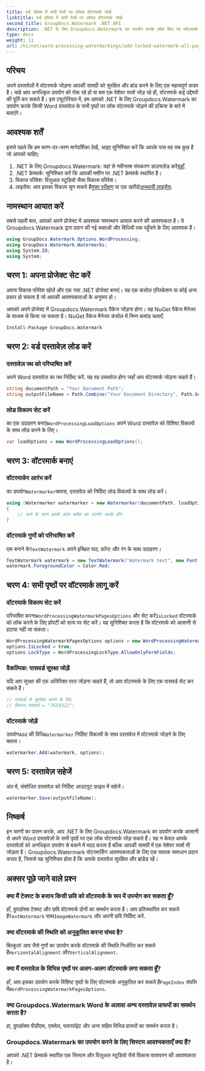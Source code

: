 ```yaml
---
title: वर्ड डॉक्स में सभी पेजों पर लॉक्ड वॉटरमार्क जोड़ें
linktitle: वर्ड डॉक्स में सभी पेजों पर लॉक्ड वॉटरमार्क जोड़ें
second_title: GroupDocs.Watermark .NET API
description: .NET के लिए Groupdocs.Watermark का उपयोग करके लॉक किए गए वॉटरमार्क जोड़कर अपने दस्तावेज़ सुरक्षित करें। आसान कार्यान्वयन के लिए हमारी चरण-दर-चरण मार्गदर्शिका का पालन करें।
type: docs
weight: 11
url: /hi/net/word-processing-watermarkings/add-locked-watermark-all-pages-word-docs/
---
```

## परिचय
अपने दस्तावेज़ों में वॉटरमार्क जोड़ना आपकी सामग्री को सुरक्षित और ब्रांड करने के लिए एक महत्वपूर्ण कदम है। चाहे आप अनधिकृत उपयोग को रोक रहे हों या बस एक पेशेवर स्पर्श जोड़ रहे हों, वॉटरमार्क कई उद्देश्यों की पूर्ति कर सकते हैं। इस ट्यूटोरियल में, हम आपको .NET के लिए Groupdocs.Watermark का उपयोग करके किसी Word दस्तावेज़ के सभी पृष्ठों पर लॉक वॉटरमार्क जोड़ने की प्रक्रिया के बारे में बताएंगे।
## आवश्यक शर्तें
इससे पहले कि हम चरण-दर-चरण मार्गदर्शिका देखें, आइए सुनिश्चित करें कि आपके पास वह सब कुछ है जो आपको चाहिए:
1. .NET के लिए Groupdocs.Watermark: यहां से नवीनतम संस्करण डाउनलोड करें[यहाँ](https://releases.groupdocs.com/Watermark/net/).
2. .NET फ्रेमवर्क: सुनिश्चित करें कि आपकी मशीन पर .NET फ्रेमवर्क स्थापित है।
3. विकास परिवेश: विज़ुअल स्टूडियो जैसा विकास परिवेश।
4.  लाइसेंस: आप इसका विकल्प चुन सकते हैं[मुफ्त परीक्षण](https://releases.groupdocs.com/) या एक खरीदो[अस्थायी लाइसेंस](https://purchase.groupdocs.com/temporary-license/).
## नामस्थान आयात करें
सबसे पहली बात, आपको अपने प्रोजेक्ट में आवश्यक नामस्थान आयात करने की आवश्यकता है। ये Groupdocs.Watermark द्वारा प्रदान की गई कक्षाओं और विधियों तक पहुँचने के लिए आवश्यक हैं।
```csharp
using GroupDocs.Watermark.Options.WordProcessing;
using GroupDocs.Watermark.Watermarks;
using System.IO;
using System;
```
## चरण 1: अपना प्रोजेक्ट सेट करें

अपना विकास परिवेश खोलें और एक नया .NET प्रोजेक्ट बनाएं। यह एक कंसोल एप्लिकेशन या कोई अन्य प्रकार हो सकता है जो आपकी आवश्यकताओं के अनुरूप हो।

आपको अपने प्रोजेक्ट में Groupdocs.Watermark पैकेज जोड़ना होगा। यह NuGet पैकेज मैनेजर के माध्यम से किया जा सकता है। NuGet पैकेज मैनेजर कंसोल में निम्न कमांड चलाएँ:
```sh
Install-Package GroupDocs.Watermark
```
## चरण 2: वर्ड दस्तावेज़ लोड करें
### दस्तावेज़ पथ को परिभाषित करें
अपने Word दस्तावेज़ का पथ निर्दिष्ट करें. यह वह दस्तावेज़ होगा जहाँ आप वॉटरमार्क जोड़ना चाहते हैं।
```csharp
string documentPath = "Your Document Path";
string outputFileName = Path.Combine("Your Document Directory", Path.GetFileName(documentPath));
```
### लोड विकल्प सेट करें
 का एक उदाहरण बनाएं`WordProcessingLoadOptions` अपने Word दस्तावेज़ को विशिष्ट विकल्पों के साथ लोड करने के लिए।
```csharp
var loadOptions = new WordProcessingLoadOptions();
```
## चरण 3: वॉटरमार्क बनाएं
### वॉटरमार्कर आरंभ करें
 का उपयोग`Watermarker`क्लास, दस्तावेज़ को निर्दिष्ट लोड विकल्पों के साथ लोड करें।
```csharp
using (Watermarker watermarker = new Watermarker(documentPath, loadOptions))
{
    // आगे के चरण इसके अंदर ब्लॉक का उपयोग करके होंगे
}
```
### वॉटरमार्क गुणों को परिभाषित करें
 एक बनाने के`TextWatermark` अपने इच्छित पाठ, फ़ॉन्ट और रंग के साथ उदाहरण।
```csharp
TextWatermark watermark = new TextWatermark("Watermark text", new Font("Arial", 19));
watermark.ForegroundColor = Color.Red;
```
## चरण 4: सभी पृष्ठों पर वॉटरमार्क लागू करें
### वॉटरमार्क विकल्प सेट करें
 परिभाषित करना`WordProcessingWatermarkPagesOptions` और सेट करें`IsLocked` वॉटरमार्क को लॉक करने के लिए प्रॉपर्टी को सत्य पर सेट करें। यह सुनिश्चित करता है कि वॉटरमार्क को आसानी से हटाया नहीं जा सकता।
```csharp
WordProcessingWatermarkPagesOptions options = new WordProcessingWatermarkPagesOptions();
options.IsLocked = true;
options.LockType = WordProcessingLockType.AllowOnlyFormFields;
```
### वैकल्पिक: पासवर्ड सुरक्षा जोड़ें
यदि आप सुरक्षा की एक अतिरिक्त परत जोड़ना चाहते हैं, तो आप वॉटरमार्क के लिए एक पासवर्ड सेट कर सकते हैं।
```csharp
// पासवर्ड से सुरक्षित करने के लिए
// विकल्प.पासवर्ड = "7654321";
```
### वॉटरमार्क जोड़ें
 उपयोग`Add` की विधि`Watermarker` निर्दिष्ट विकल्पों के साथ दस्तावेज़ में वॉटरमार्क जोड़ने के लिए क्लास।
```csharp
watermarker.Add(watermark, options);
```
## चरण 5: दस्तावेज़ सहेजें
अंत में, संशोधित दस्तावेज़ को निर्दिष्ट आउटपुट फ़ाइल में सहेजें।
```csharp
watermarker.Save(outputFileName);
```

## निष्कर्ष
इन चरणों का पालन करके, आप .NET के लिए Groupdocs.Watermark का उपयोग करके आसानी से अपने Word दस्तावेज़ों के सभी पृष्ठों पर एक लॉक वॉटरमार्क जोड़ सकते हैं। यह न केवल आपके दस्तावेज़ों को अनधिकृत उपयोग से बचाने में मदद करता है बल्कि आपकी सामग्री में एक पेशेवर स्पर्श भी जोड़ता है। Groupdocs.Watermark वॉटरमार्किंग आवश्यकताओं के लिए एक व्यापक समाधान प्रदान करता है, जिससे यह सुनिश्चित होता है कि आपके दस्तावेज़ सुरक्षित और ब्रांडेड रहें।
## अक्सर पूछे जाने वाले प्रश्न
### क्या मैं टेक्स्ट के बजाय किसी छवि को वॉटरमार्क के रूप में उपयोग कर सकता हूँ?
 हाँ, ग्रुपडॉक्स टेक्स्ट और छवि वॉटरमार्क दोनों का समर्थन करता है। आप प्रतिस्थापित कर सकते हैं`TextWatermark` साथ`ImageWatermark` और अपनी छवि निर्दिष्ट करें.
### क्या वॉटरमार्क की स्थिति को अनुकूलित करना संभव है?
 बिल्कुल! आप जैसे गुणों का उपयोग करके वॉटरमार्क की स्थिति निर्धारित कर सकते हैं`HorizontalAlignment` और`VerticalAlignment`.
### क्या मैं दस्तावेज़ के विभिन्न पृष्ठों पर अलग-अलग वॉटरमार्क लगा सकता हूँ?
 हाँ, आप इसका उपयोग करके विशिष्ट पृष्ठों के लिए वॉटरमार्क अनुकूलित कर सकते हैं`PageIndex` संपत्ति में`WordProcessingWatermarkPagesOptions`.
### क्या Groupdocs.Watermark Word के अलावा अन्य दस्तावेज़ प्रारूपों का समर्थन करता है?
हां, ग्रुपडॉक्स पीडीएफ, एक्सेल, पावरपॉइंट और अन्य सहित विभिन्न प्रारूपों का समर्थन करता है।
### Groupdocs.Watermark का उपयोग करने के लिए सिस्टम आवश्यकताएँ क्या हैं?
आपको .NET फ्रेमवर्क स्थापित एक सिस्टम और विज़ुअल स्टूडियो जैसे विकास वातावरण की आवश्यकता है।